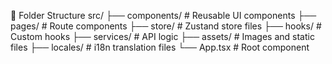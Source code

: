 📁 Folder Structure
src/
├── components/     # Reusable UI components
├── pages/          # Route components
├── store/          # Zustand store files
├── hooks/          # Custom hooks
├── services/       # API logic
├── assets/         # Images and static files
├── locales/        # i18n translation files
└── App.tsx         # Root component
